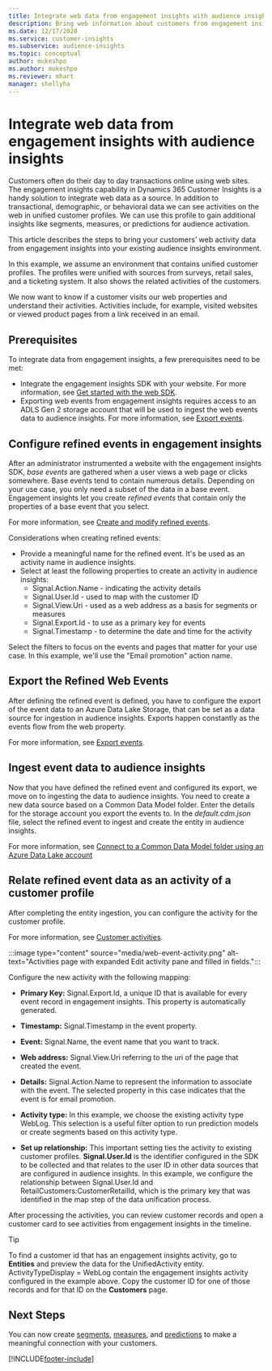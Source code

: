 ```yaml
---
title: Integrate web data from engagement insights with audience insights
description: Bring web information about customers from engagement insights to audience insights. 
ms.date: 12/17/2020
ms.service: customer-insights
ms.subservice: audience-insights
ms.topic: conceptual
author: mukeshpo
ms.author: mukeshpo
ms.reviewer: mhart
manager: shellyha
---
```


# Integrate web data from engagement insights with audience insights

Customers often do their day to day transactions online using web sites. The engagement insights capability in Dynamics 365 Customer Insights is a handy solution to integrate web data as a source. In addition to transactional, demographic, or behavioral data we can see activities on the web in unified customer profiles. We can use this profile to gain additional insights like segments, measures, or predictions for audience activation.

This article describes the steps to bring your customers’ web activity data from engagement insights into your existing audience insights environment.

In this example, we assume an environment that contains unified customer profiles. The profiles were unified with sources from surveys, retail sales, and a ticketing system. It also shows the related activities of the customers. 

We now want to know if a customer visits our web properties and understand their activities. Activities include, for example, visited websites or viewed product pages from a link received in an email.

## Prerequisites

To integrate data from engagement insights, a few prerequisites need to be met: 

- Integrate the engagement insights SDK with your website. For more information, see [Get started with the web SDK](../engagement-insights/instrument-website.md).
- Exporting web events from engagement insights requires access to an ADLS Gen 2 storage account that will be used to ingest the web events data to audience insights. For more information, see [Export events](../engagement-insights/export-events.md).

## Configure refined events in engagement insights

After an administrator instrumented a website with the engagement insights SDK, *base events* are gathered when a user views a web page or clicks somewhere. Base events tend to contain numerous details. Depending on your use case, you only need a subset of the data in a base event. Engagement insights let you create *refined events* that contain only the properties of a base event that you select.     

For more information, see [Create and modify refined events](../engagement-insights/refined-events.md).

Considerations when creating refined events: 

- Provide a meaningful name for the refined event. It's be used as an activity name in audience insights.
- Select at least the following properties to create an activity in audience insights: 
    - Signal.Action.Name - indicating the activity details
    - Signal.User.Id - used to map with the customer ID
    - Signal.View.Uri - used as a web address as a basis for segments or measures
    - Signal.Export.Id - to use as a primary key for events
    - Signal.Timestamp - to determine the date and time for the activity

Select the filters to focus on the events and pages that matter for your use case. In this example, we'll use the "Email promotion" action name.

## Export the Refined Web Events 

After defining the refined event is defined, you have to configure the export of the event data to an Azure Data Lake Storage, that can be set as a data source for ingestion in audience insights. Exports happen constantly as the events flow from the web property.

For more information, see [Export events](../engagement-insights/export-events.md).

## Ingest event data to audience insights

Now that you have defined the refined event and configured its export, we move on to ingesting the data to audience insights. You need to create a new data source based on a Common Data Model folder. Enter the details for the storage account you export the events to. In the *default.cdm.json* file, select the refined event to ingest and create the entity in audience insights.

For more information, see [Connect to a Common Data Model folder using an Azure Data Lake account](connect-common-data-model.md)


## Relate refined event data as an activity of a customer profile

After completing the entity ingestion, you can configure the activity for the customer profile.

For more information, see [Customer activities](activities.md).

:::image type="content" source="media/web-event-activity.png" alt-text="Activities page with expanded Edit activity pane and filled in fields.":::

Configure the new activity with the following mapping: 

- **Primary Key:** Signal.Export.Id, a unique ID that is available for every event record in engagement insights. This property is automatically generated.

- **Timestamp:** Signal.Timestamp in the event property.

- **Event:** Signal.Name, the event name that you want to track.

- **Web address:** Signal.View.Uri referring to the uri of the page that created the event.

- **Details:** Signal.Action.Name to represent the information to associate with the event. The selected property in this case indicates that the event is for email promotion.

- **Activity type:** In this example, we choose the existing activity type WebLog. This selection is a useful filter option to run prediction models or create segments based on this activity type.

- **Set up relationship:** This important setting ties the activity to existing customer profiles. **Signal.User.Id** is the identifier configured in the SDK to be collected and that relates to the user ID in other data sources that are configured in audience insights. In this example, we configure the relationship between Signal.User.Id and RetailCustomers:CustomerRetailId, which is the primary key that was identified in the map step of the data unification process.


After processing the activities, you can review customer records and open a customer card to see activities from engagement insights in the timeline. 

> [!TIP]
> To find a customer id that has an engagement insights activity, go to **Entities** and preview the data for the UnifiedActivity entity. ActivityTypeDisplay = WebLog contain the engagement insights activity configured in the example above. Copy the customer ID for one of those records and for that ID on the **Customers** page.

## Next Steps

You can now create [segments](segments.md), [measures](measures.md), and [predictions](predictions.md) to make a meaningful connection with your customers.


[!INCLUDE[footer-include](../includes/footer-banner.md)]
